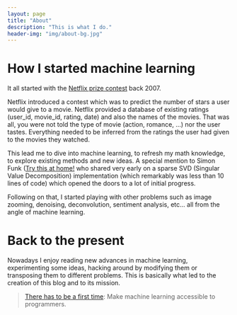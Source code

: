 ```yaml
---
layout: page
title: "About"
description: "This is what I do."
header-img: "img/about-bg.jpg"
---
```


# How I started machine learning

It all started with the [Netflix prize contest](https://en.wikipedia.org/wiki/Netflix_Prize) back 2007.

Netflix introduced a contest which was to predict the number of stars a user would give to a movie.
Netflix provided a database of existing ratings (user_id, movie_id, rating, date) and also the names of the movies.
That was all, you were not told the type of movie (action, romance, ...) nor the user tastes. Everything needed to 
be inferred from the ratings the user had given to the movies they watched.

This lead me to dive into machine learning, to refresh my math knowledge, to explore existing methods and new ideas.
A special mention to Simon Funk ([Try this at home!](http://sifter.org/~simon/journal/20061211.html) who shared very 
early on a sparse SVD (Singular Value Decomposition) implementation (which remarkably was less than 10 lines of code)
which opened the doors to a lot of initial progress.

Following on that, I started playing with other problems such as image zooming, denoising, deconvolution,
sentiment analysis, etc... all from the angle of machine learning.

# Back to the present

Nowadays I enjoy reading new advances in machine learning, experimenting some ideas, hacking around by modifying them 
or transposing them to different problems. 
This is basically what led to the creation of this blog and to its mission.

> [There has to be a first time](2016/09/11/first-post/): Make machine learning accessible to programmers. 